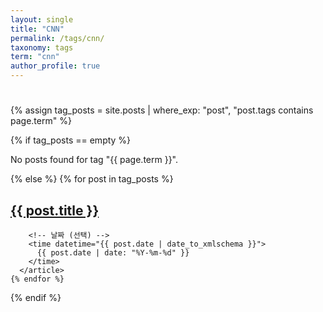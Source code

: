 ```yaml
---
layout: single
title: "CNN"
permalink: /tags/cnn/
taxonomy: tags
term: "cnn"
author_profile: true
---
```


<style>
/* 페이지 전체를 가운데 정렬 (가로 폭 고정) */
.my-tag-container {
  max-width: 700px;  /* 원하는 최대 폭 */
  margin: 0 auto;    /* 좌우 여백 자동 → 중앙 정렬 */
  text-align: left;  /* 텍스트는 왼쪽 정렬 */
}
</style>

<div class="my-tag-container">
  <h1></h1> 

  {% assign tag_posts = site.posts | where_exp: "post", "post.tags contains page.term" %}
  
  {% if tag_posts == empty %}
    <p>No posts found for tag "{{ page.term }}".</p>
  {% else %}
    {% for post in tag_posts %}
      <article>
        <!-- 글 제목만 -->
        <h2><a href="{{ post.url }}">{{ post.title }}</a></h2>

        <!-- 날짜 (선택) -->
        <time datetime="{{ post.date | date_to_xmlschema }}">
          {{ post.date | date: "%Y-%m-%d" }}
        </time>
      </article>
    {% endfor %}
  {% endif %}
</div>
